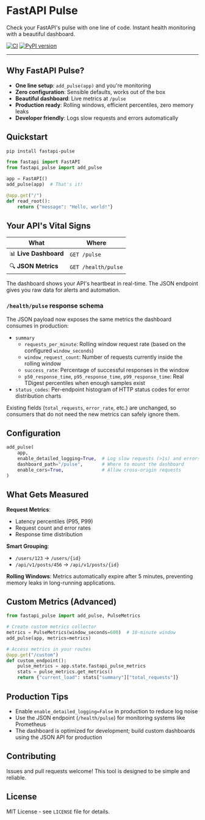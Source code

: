 # FastAPI Pulse

Check your FastAPI's pulse with one line of code. Instant health monitoring with a beautiful dashboard.

[![CI](https://github.com/parhamdavari/fastapi-pulse/actions/workflows/ci.yml/badge.svg)](https://github.com/parhamdavari/fastapi-pulse/actions/workflows/ci.yml)
[![PyPI version](https://badge.fury.io/py/fastapi-pulse.svg)](https://pypi.org/project/fastapi-pulse/)

---

## Why FastAPI Pulse?

- **One line setup**: `add_pulse(app)` and you're monitoring
- **Zero configuration**: Sensible defaults, works out of the box
- **Beautiful dashboard**: Live metrics at `/pulse`
- **Production ready**: Rolling windows, efficient percentiles, zero memory leaks
- **Developer friendly**: Logs slow requests and errors automatically

## Quickstart

```bash
pip install fastapi-pulse
```

```python
from fastapi import FastAPI
from fastapi_pulse import add_pulse

app = FastAPI()
add_pulse(app)  # That's it!

@app.get("/")
def read_root():
    return {"message": "Hello, world!"}
```

## Your API's Vital Signs

| What                    | Where                |
|------------------------|----------------------|
| 📊 **Live Dashboard**   | `GET /pulse`         |
| 🔍 **JSON Metrics**     | `GET /health/pulse`  |

The dashboard shows your API's heartbeat in real-time. The JSON endpoint gives you raw data for alerts and automation.

### `/health/pulse` response schema

The JSON payload now exposes the same metrics the dashboard consumes in production:

- `summary`
  - `requests_per_minute`: Rolling window request rate (based on the configured `window_seconds`)
  - `window_request_count`: Number of requests currently inside the rolling window
  - `success_rate`: Percentage of successful responses in the window
  - `p50_response_time`, `p95_response_time`, `p99_response_time`: Real TDigest percentiles when enough samples exist
- `status_codes`: Per-endpoint histogram of HTTP status codes for error distribution charts

Existing fields (`total_requests`, `error_rate`, etc.) are unchanged, so consumers that do not need the new metrics can safely ignore them.

## Configuration

```python
add_pulse(
    app,
    enable_detailed_logging=True,  # Log slow requests (>1s) and errors
    dashboard_path="/pulse",       # Where to mount the dashboard
    enable_cors=True,              # Allow cross-origin requests
)
```

## What Gets Measured

**Request Metrics**:

- Latency percentiles (P95, P99)
- Request count and error rates
- Response time distribution

**Smart Grouping**:

- `/users/123` → `/users/{id}`
- `/api/v1/posts/456` → `/api/v1/posts/{id}`

**Rolling Windows**: Metrics automatically expire after 5 minutes, preventing memory leaks in long-running applications.

## Custom Metrics (Advanced)

```python
from fastapi_pulse import add_pulse, PulseMetrics

# Create custom metrics collector
metrics = PulseMetrics(window_seconds=600)  # 10-minute window
add_pulse(app, metrics=metrics)

# Access metrics in your routes
@app.get("/custom")
def custom_endpoint():
    pulse_metrics = app.state.fastapi_pulse_metrics
    stats = pulse_metrics.get_metrics()
    return {"current_load": stats["summary"]["total_requests"]}
```

## Production Tips

- Enable `enable_detailed_logging=False` in production to reduce log noise
- Use the JSON endpoint (`/health/pulse`) for monitoring systems like Prometheus
- The dashboard is optimized for development; build custom dashboards using the JSON API for production

## Contributing

Issues and pull requests welcome! This tool is designed to be simple and reliable.

## License

MIT License - see `LICENSE` file for details.
